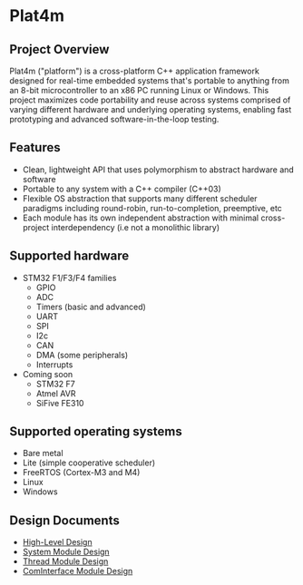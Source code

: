 # Plat4m

## Project Overview

Plat4m ("platform") is a cross-platform C++ application framework designed for real-time embedded systems that's portable to anything from an 8-bit microcontroller to an x86 PC running Linux or Windows. This project maximizes code portability and reuse across systems comprised of varying different hardware and underlying operating systems, enabling fast prototyping and advanced software-in-the-loop testing.

## Features

- Clean, lightweight API that uses polymorphism to abstract hardware and software
- Portable to any system with a C++ compiler (C++03)
- Flexible OS abstraction that supports many different scheduler paradigms including round-robin, run-to-completion, preemptive, etc
- Each module has its own independent abstraction with minimal cross-project interdependency (i.e not a monolithic library)

## Supported hardware

- STM32 F1/F3/F4 families
  - GPIO
  - ADC
  - Timers (basic and advanced)
  - UART
  - SPI
  - I2c
  - CAN
  - DMA (some peripherals)
  - Interrupts
- Coming soon
  - STM32 F7
  - Atmel AVR
  - SiFive FE310

## Supported operating systems

- Bare metal
- Lite (simple cooperative scheduler)
- FreeRTOS (Cortex-M3 and M4)
- Linux
- Windows

## Design Documents

- [High-Level Design](Documentation/High_Level_Design.md)
- [System Module Design](Documentation/System_Module_Design.md)
- [Thread Module Design](Documentation/Thread_Module_Design.md)
- [ComInterface Module Design](Documentation/ComInterface_Module_Design.md)